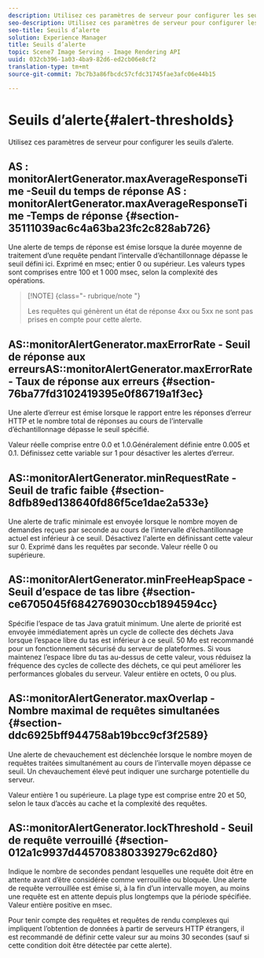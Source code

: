 ```yaml
---
description: Utilisez ces paramètres de serveur pour configurer les seuils d’alerte.
seo-description: Utilisez ces paramètres de serveur pour configurer les seuils d’alerte.
seo-title: Seuils d’alerte
solution: Experience Manager
title: Seuils d’alerte
topic: Scene7 Image Serving - Image Rendering API
uuid: 032cb396-1a03-4ba9-82d6-ed2cb06e8cf2
translation-type: tm+mt
source-git-commit: 7bc7b3a86fbcdc57cfdc31745fae3afc06e44b15

---
```



# Seuils d’alerte{#alert-thresholds}

Utilisez ces paramètres de serveur pour configurer les seuils d’alerte.

## AS : monitorAlertGenerator.maxAverageResponseTime -Seuil du temps de réponse AS : monitorAlertGenerator.maxAverageResponseTime -Temps de réponse {#section-35111039ac6c4a63ba23fc2c828ab726}

Une alerte de temps de réponse est émise lorsque la durée moyenne de traitement d’une requête pendant l’intervalle d’échantillonnage dépasse le seuil défini ici. Exprimé en msec; entier 0 ou supérieur. Les valeurs types sont comprises entre 100 et 1 000 msec, selon la complexité des opérations.

>[!NOTE] {class=&quot;- rubrique/note &quot;}
>
>Les requêtes qui génèrent un état de réponse 4xx ou 5xx ne sont pas prises en compte pour cette alerte.

## AS::monitorAlertGenerator.maxErrorRate - Seuil de réponse aux erreursAS::monitorAlertGenerator.maxErrorRate - Taux de réponse aux erreurs {#section-76ba77fd3102419395e0f86719a1f3ec}

Une alerte d’erreur est émise lorsque le rapport entre les réponses d’erreur HTTP et le nombre total de réponses au cours de l’intervalle d’échantillonnage dépasse le seuil spécifié.

Valeur réelle comprise entre 0.0 et 1.0.Généralement définie entre 0.005 et 0.1. Définissez cette variable sur 1 pour désactiver les alertes d’erreur.

## AS::monitorAlertGenerator.minRequestRate - Seuil de trafic faible {#section-8dfb89ed138640fd86f5ce1dae2a533e}

Une alerte de trafic minimale est envoyée lorsque le nombre moyen de demandes reçues par seconde au cours de l’intervalle d’échantillonnage actuel est inférieur à ce seuil. Désactivez l&#39;alerte en définissant cette valeur sur 0. Exprimé dans les requêtes par seconde. Valeur réelle 0 ou supérieure.

## AS::monitorAlertGenerator.minFreeHeapSpace -Seuil d’espace de tas libre {#section-ce6705045f6842769030ccb1894594cc}

Spécifie l’espace de tas Java gratuit minimum. Une alerte de priorité est envoyée immédiatement après un cycle de collecte des déchets Java lorsque l’espace libre du tas est inférieur à ce seuil. 50 Mo est recommandé pour un fonctionnement sécurisé du serveur de plateformes. Si vous maintenez l’espace libre du tas au-dessus de cette valeur, vous réduisez la fréquence des cycles de collecte des déchets, ce qui peut améliorer les performances globales du serveur. Valeur entière en octets, 0 ou plus.

## AS::monitorAlertGenerator.maxOverlap - Nombre maximal de requêtes simultanées {#section-ddc6925bff944758ab19bcc9cf3f2589}

Une alerte de chevauchement est déclenchée lorsque le nombre moyen de requêtes traitées simultanément au cours de l’intervalle moyen dépasse ce seuil. Un chevauchement élevé peut indiquer une surcharge potentielle du serveur.

Valeur entière 1 ou supérieure. La plage type est comprise entre 20 et 50, selon le taux d’accès au cache et la complexité des requêtes.

## AS::monitorAlertGenerator.lockThreshold - Seuil de requête verrouillé {#section-012a1c9937d445708380339279c62d80}

Indique le nombre de secondes pendant lesquelles une requête doit être en attente avant d’être considérée comme verrouillée ou bloquée. Une alerte de requête verrouillée est émise si, à la fin d’un intervalle moyen, au moins une requête est en attente depuis plus longtemps que la période spécifiée. Valeur entière positive en msec.

Pour tenir compte des requêtes et requêtes de rendu complexes qui impliquent l’obtention de données à partir de serveurs HTTP étrangers, il est recommandé de définir cette valeur sur au moins 30 secondes (sauf si cette condition doit être détectée par cette alerte).
